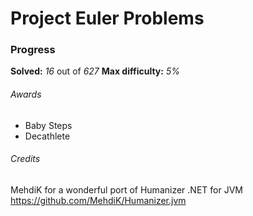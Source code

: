 # Project Euler Problems

### Progress

**Solved:** _16_ out of _627_
**Max difficulty:** _5%_

###### Awards

- Baby Steps
- Decathlete

###### Credits

MehdiK for a wonderful port of Humanizer .NET for JVM
https://github.com/MehdiK/Humanizer.jvm
